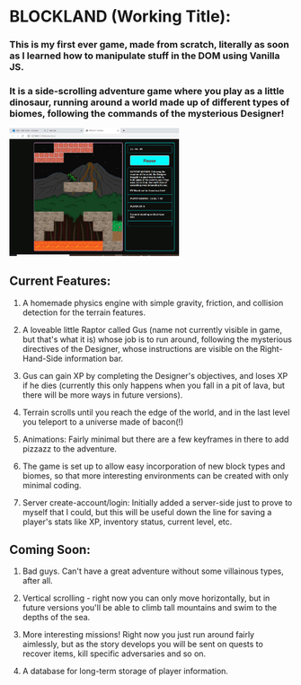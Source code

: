 # BLOCKLAND (Working Title):

### This is my first ever game, made from scratch, literally as soon as I learned how to manipulate stuff in the DOM using Vanilla JS.

### It is a side-scrolling adventure game where you play as a little dinosaur, running around a world made up of different types of biomes, following the commands of the mysterious Designer!

<img src="public/assets/Screenshots/09-mission-1.png" style="width: 60%;">

## Current Features:

1. A homemade physics engine with simple gravity, friction, and collision detection for the terrain features.

2. A loveable little Raptor called Gus (name not currently visible in game, but that's what it is) whose job is to run around, following the mysterious directives of the Designer, whose instructions are visible on the Right-Hand-Side information bar.

3. Gus can gain XP by completing the Designer's objectives, and loses XP if he dies (currently this only happens when you fall in a pit of lava, but there will be more ways in future versions).

4. Terrain scrolls until you reach the edge of the world, and in the last level you teleport to a universe made of bacon(!)

5. Animations: Fairly minimal but there are a few keyframes in there to add pizzazz to the adventure.

6. The game is set up to allow easy incorporation of new block types and biomes, so that more interesting environments can be created with only minimal coding.

7. Server create-account/login: Initially added a server-side just to prove to myself that I could, but this will be useful down the line for saving a player's stats like XP, inventory status, current level, etc.

## Coming Soon:

1. Bad guys. Can't have a great adventure without some villainous types, after all.

2. Vertical scrolling - right now you can only move horizontally, but in future versions you'll be able to climb tall mountains and swim to the depths of the sea.

3. More interesting missions! Right now you just run around fairly aimlessly, but as the story develops you will be sent on quests to recover items, kill specific adversaries and so on.

4. A database for long-term storage of player information.
